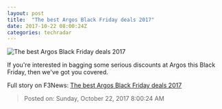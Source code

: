 ```yaml
---
layout: post
title:  "The best Argos Black Friday deals 2017"
date: 2017-10-22 08:00:24Z
categories: techradar
---
```


![The best Argos Black Friday deals 2017](http://cdn.mos.cms.futurecdn.net/D7USsHbLxwqpVxqnzEKez-1200-80.jpg)

If you're interested in bagging some serious discounts at Argos this Black Friday, then we've got you covered.


Full story on F3News: [The best Argos Black Friday deals 2017](http://www.f3nws.com/n/eNFJzG)

> Posted on: Sunday, October 22, 2017 8:00:24 AM
